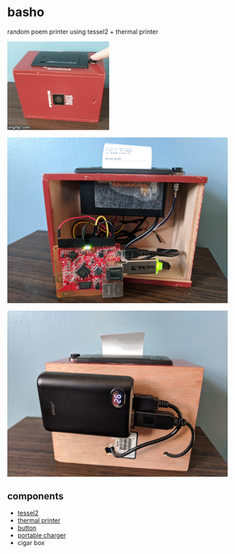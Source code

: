# basho
random poem printer using tessel2 + thermal printer


![](docs/random-haiku.gif)

![](docs/front.jpg)

![](docs/back.jpg)

## components

- [tessel2](https://tessel.io/)
- [thermal printer](https://www.adafruit.com/product/600)
- [button](https://www.adafruit.com/product/1445)
- [portable charger](https://www.amazon.com/gp/product/B07BWBMZDL)
- cigar box
